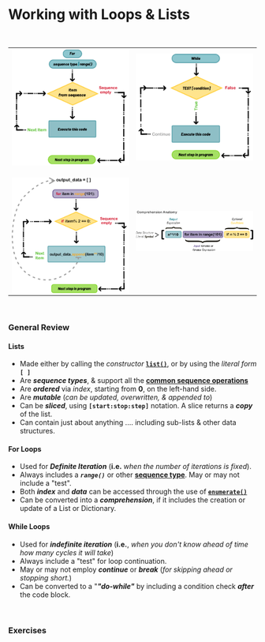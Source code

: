 # Working with Loops & Lists

&nbsp;


<div width="95%">
<table style="border: none;">
  <tr style="border: none;">
    <th style="border: none;"><img align="left" src="../images/For_Loop.png"><br></th>
    <td width="50%" align="right" style="border: none;"><img align="left" src="../images/While Loop.png"><br></td>
  </tr>
  <tr>
   <th style="border: none;"><br><img align="left" src="../images/pre comprehension loop.png"></th>
    <td width="50%" align="right" style="border: none;"><img align="left" src="../images/comprehensions.png"></td>
  </tr>
</table>
</div>
<br>




### General Review

#### Lists

*  Made either by calling the _constructor_ [**`list()`**](https://docs.python.org/3/tutorial/datastructures.html#more-on-lists), or by using the _literal form_ **`[ ]`**
*  Are _**sequence types**_, & support all the [**common sequence operations**](https://docs.python.org/3/library/stdtypes.html#sequence-types-list-tuple-range)
*  Are _**ordered**_ via _index_, starting from **0**, on the left-hand side.
*  Are _**mutable**_ (_can be updated, overwritten, & appended to_)
*  Can be _**sliced**_, using **`[start:stop:step]`** notation.  A slice returns a _**copy**_ of the list.
*  Can contain just about anything .... including sub-lists & other data structures.


#### For Loops

*  Used for _**Definite Iteration**_ (**i.e.** _when the number of iterations is fixed_).
*  Always includes a _**`range()`**_ or other  [**sequence type**](https://docs.python.org/3/library/stdtypes.html#sequence-types-list-tuple-range).  May or may not include a "test".
*  Both _**index**_ and _**data**_ can be accessed through the use of [**`enumerate()`**](https://docs.python.org/3/library/functions.html#enumerate)
*  Can be converted into a _**comprehension**_, if it includes the creation or update of a List or Dictionary.



#### While Loops

* Used for _**indefinite iteration**_ (**i.e.**, _when you don't know ahead of time how many cycles it will take_)
*  Always include a "test" for loop continuation.
*  May or may not employ _**continue**_ or _**break**_ (_for skipping ahead or stopping short._)
*  Can be converted to a "_**"do-while"**_ by including a condition check _**after**_ the code block.

&nbsp;


### Exercises